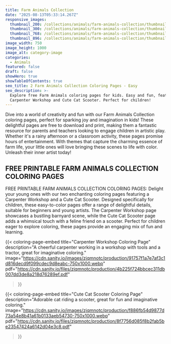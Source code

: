 ```yaml
---
title: Farm Animals Collection
date: "2025-08-13T05:33:14.267Z"
responsive_images:
  thumbnail_200: /collections/animals/farm-animals-collection/thumbnail-200.webp
  thumbnail_300: /collections/animals/farm-animals-collection/thumbnail-300.webp
  thumbnail_768: /collections/animals/farm-animals-collection/thumbnail-768.webp
  thumbnail_896: /collections/animals/farm-animals-collection/thumbnail-896.webp
image_width: 750
image_height: 1000
image_alt: category-image
categories:
  - Animals
featured: false
draft: false
showHero: true
showTableOfContents: true
seo_title: 2 Farm Animals Collection Coloring Pages - Easy
seo_description: >-
  Explore free Farm Animals coloring pages for kids. Easy and fun, featuring a
  Carpenter Workshop and Cute Cat Scooter. Perfect for children!
---
```


Dive into a world of creativity and fun with our Farm Animals Collection coloring pages, perfect for sparking joy and imagination in kids! These delightful pages are free to download and print, making them a fantastic resource for parents and teachers looking to engage children in artistic play. Whether it's a rainy afternoon or a classroom activity, these pages promise hours of entertainment. With themes that capture the charming essence of farm life, your little ones will love bringing these scenes to life with color. Unleash their inner artist today!

## FREE PRINTABLE FARM ANIMALS COLLECTION COLORING PAGES

FREE PRINTABLE FARM ANIMALS COLLECTION COLORING PAGES: Delight your young ones with our two enchanting coloring pages featuring a Carpenter Workshop and a Cute Cat Scooter. Designed specifically for children, these easy-to-color pages offer a range of delightful details, suitable for beginners and young artists. The Carpenter Workshop page showcases a bustling barnyard scene, while the Cute Cat Scooter page adds a whimsical touch with a feline friend on a scooter. Perfect for children eager to explore coloring, these pages provide an engaging mix of fun and learning.


<div class="coloring-pages-grid">


{{< coloring-page-embed
  title="Carpenter Workshop Coloring Page"
  description="A cheerful carpenter working in a workshop with tools and a tractor, great for imaginative coloring."
  image="https://cdn.sanity.io/images/zjqmnotc/production/91757f1a7e7af3c1d816decd9f099cdec9d8eabc-750x1000.webp"
  pdf="https://cdn.sanity.io/files/zjqmnotc/production/4b225f724bbcec311db007dd3de8a218d76289ef.pdf"
>}}


{{< coloring-page-embed
  title="Cute Cat Scooter Coloring Page"
  description="Adorable cat riding a scooter, great for fun and imaginative coloring."
  image="https://cdn.sanity.io/images/zjqmnotc/production/f886fb54d9877d73a54e8b41a61b0133aeb54730-750x1000.webp"
  pdf="https://cdn.sanity.io/files/zjqmnotc/production/8f7756d085f8b2fab5be23547424a6142d04e3c8.pdf"
>}}

</div>
